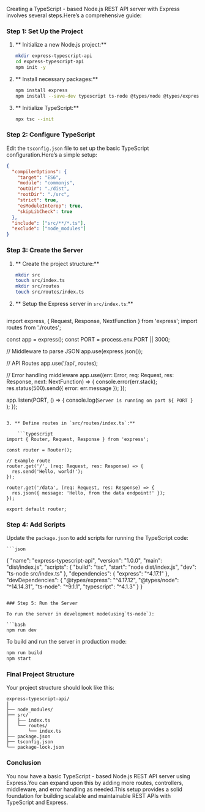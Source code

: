 Creating a TypeScript - based Node.js REST API server with Express involves several steps.Here’s a comprehensive guide:

### Step 1: Set Up the Project

1. ** Initialize a new Node.js project:**
    ```bash
    mkdir express-typescript-api
    cd express-typescript-api
    npm init -y
    ```

2. ** Install necessary packages:**
    ```bash
    npm install express
    npm install --save-dev typescript ts-node @types/node @types/express
    ```

3. ** Initialize TypeScript:**
    ```bash
    npx tsc --init
    ```

### Step 2: Configure TypeScript

Edit the `tsconfig.json` file to set up the basic TypeScript configuration.Here’s a simple setup:

```json
{
  "compilerOptions": {
    "target": "ES6",
    "module": "commonjs",
    "outDir": "./dist",
    "rootDir": "./src",
    "strict": true,
    "esModuleInterop": true,
    "skipLibCheck": true
  },
  "include": ["src/**/*.ts"],
  "exclude": ["node_modules"]
}
```

### Step 3: Create the Server

1. ** Create the project structure:**
    ```bash
    mkdir src
    touch src/index.ts
    mkdir src/routes
    touch src/routes/index.ts
    ```

2. ** Setup the Express server in `src/index.ts`:**

    ```typescript
import express, { Request, Response, NextFunction } from 'express';
import routes from './routes';

const app = express();
const PORT = process.env.PORT || 3000;

// Middleware to parse JSON
app.use(express.json());

// API Routes
app.use('/api', routes);

// Error handling middleware
app.use((err: Error, req: Request, res: Response, next: NextFunction) => {
  console.error(err.stack);
  res.status(500).send({ error: err.message });
});

app.listen(PORT, () => {
  console.log(`Server is running on port ${ PORT } `);
});
```

3. ** Define routes in `src/routes/index.ts`:**

    ```typescript
import { Router, Request, Response } from 'express';

const router = Router();

// Example route
router.get('/', (req: Request, res: Response) => {
  res.send('Hello, world!');
});

router.get('/data', (req: Request, res: Response) => {
  res.json({ message: 'Hello, from the data endpoint!' });
});

export default router;
```

### Step 4: Add Scripts

Update the `package.json` to add scripts for running the TypeScript code:

    ```json
{
  "name": "express-typescript-api",
  "version": "1.0.0",
  "main": "dist/index.js",
  "scripts": {
    "build": "tsc",
    "start": "node dist/index.js",
    "dev": "ts-node src/index.ts"
  },
  "dependencies": {
    "express": "^4.17.1"
  },
  "devDependencies": {
    "@types/express": "^4.17.12",
    "@types/node": "^14.14.31",
    "ts-node": "^9.1.1",
    "typescript": "^4.1.3"
  }
}
```

### Step 5: Run the Server

To run the server in development mode(using`ts-node`):

```bash
npm run dev
```

To build and run the server in production mode:

```bash
npm run build
npm start
```

### Final Project Structure

Your project structure should look like this:

```
express-typescript-api/
│
├── node_modules/
├── src/
│   ├── index.ts
│   └── routes/
│       └── index.ts
├── package.json
├── tsconfig.json
└── package-lock.json
```

### Conclusion

You now have a basic TypeScript - based Node.js REST API server using Express.You can expand upon this by adding more routes, controllers, middleware, and error handling as needed.This setup provides a solid foundation for building scalable and maintainable REST APIs with TypeScript and Express.